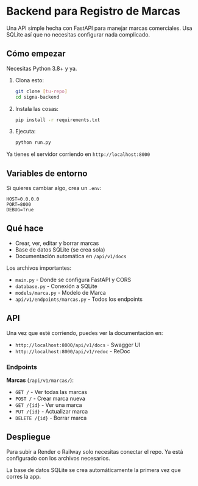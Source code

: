 # Backend para Registro de Marcas

Una API simple hecha con FastAPI para manejar marcas comerciales. Usa SQLite así que no necesitas configurar nada complicado.

## Cómo empezar

Necesitas Python 3.8+ y ya.

1. Clona esto:
   ```bash
   git clone [tu-repo]
   cd signa-backend
   ```

2. Instala las cosas:
   ```bash
   pip install -r requirements.txt
   ```

3. Ejecuta:
   ```bash
   python run.py
   ```

Ya tienes el servidor corriendo en `http://localhost:8000`

## Variables de entorno

Si quieres cambiar algo, crea un `.env`:

```
HOST=0.0.0.0
PORT=8000
DEBUG=True
```

## Qué hace

- Crear, ver, editar y borrar marcas
- Base de datos SQLite (se crea sola)
- Documentación automática en `/api/v1/docs`



Los archivos importantes:
- `main.py` - Donde se configura FastAPI y CORS
- `database.py` - Conexión a SQLite
- `models/marca.py` - Modelo de Marca
- `api/v1/endpoints/marcas.py` - Todos los endpoints

## API

Una vez que esté corriendo, puedes ver la documentación en:
- `http://localhost:8000/api/v1/docs` - Swagger UI
- `http://localhost:8000/api/v1/redoc` - ReDoc

### Endpoints

**Marcas** (`/api/v1/marcas/`):
- `GET /` - Ver todas las marcas
- `POST /` - Crear marca nueva
- `GET /{id}` - Ver una marca
- `PUT /{id}` - Actualizar marca
- `DELETE /{id}` - Borrar marca

## Despliegue

Para subir a Render o Railway solo necesitas conectar el repo. Ya está configurado con los archivos necesarios.

La base de datos SQLite se crea automáticamente la primera vez que corres la app.

